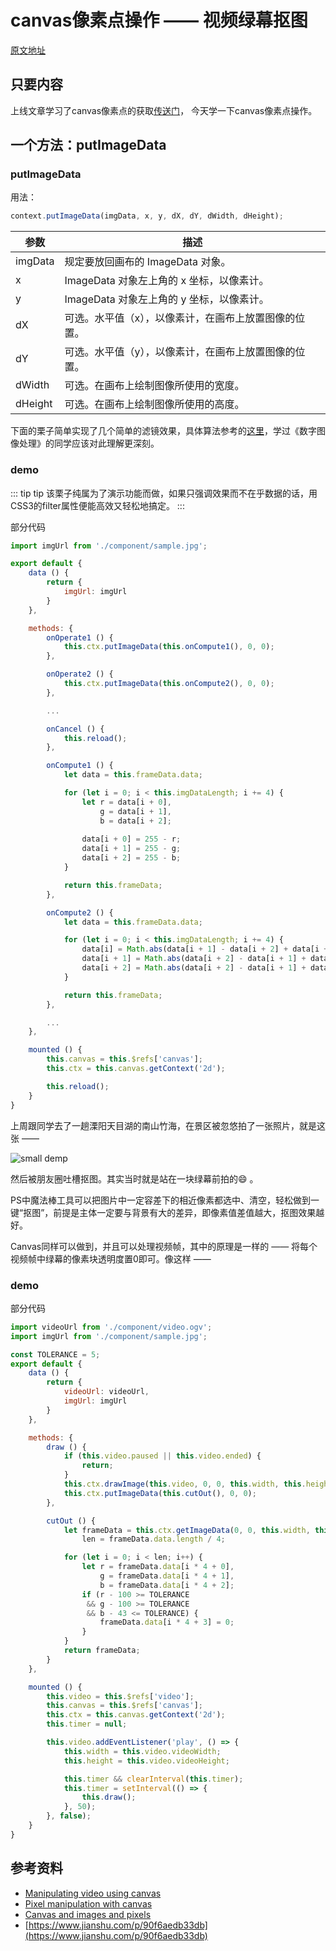 # canvas像素点操作 —— 视频绿幕抠图

[原文地址](https://denzel.netlify.com/html/canvas_video_green_screen_cutout.html)

## 只要内容
上线文章学习了canvas像素点的获取[传送门](https://denzel.netlify.com/html/canvas_pixel_pick.html)，
今天学一下canvas像素点操作。


## 一个方法：putImageData

### putImageData
用法：

```js
context.putImageData(imgData, x, y, dX, dY, dWidth, dHeight);
```
| 参数 		| 描述 |
| -			| -	   |
| imgData	| 规定要放回画布的 ImageData 对象。|
| x		 	| ImageData 对象左上角的 x 坐标，以像素计。|
| y		 	| ImageData 对象左上角的 y 坐标，以像素计。|
| dX	 	| 可选。水平值（x），以像素计，在画布上放置图像的位置。|
| dY	 	| 可选。水平值（y），以像素计，在画布上放置图像的位置。|
| dWidth    | 可选。在画布上绘制图像所使用的宽度。|
| dHeight   | 可选。在画布上绘制图像所使用的高度。|

下面的栗子简单实现了几个简单的滤镜效果，具体算法参考的[这里](https://www.jianshu.com/p/90f6aedb33db)，学过《数字图像处理》的同学应该对此理解更深刻。

### demo

<Canvas-PixelOperate/>

::: tip tip
该栗子纯属为了演示功能而做，如果只强调效果而不在乎数据的话，用CSS3的filter属性便能高效又轻松地搞定。
:::

部分代码

```js
import imgUrl from './component/sample.jpg';

export default {
	data () {
		return {
			imgUrl: imgUrl
		}
	},

	methods: {
		onOperate1 () {
			this.ctx.putImageData(this.onCompute1(), 0, 0);
		},

		onOperate2 () {
			this.ctx.putImageData(this.onCompute2(), 0, 0);
		},

		...

		onCancel () {
			this.reload();
		},

		onCompute1 () {
			let data = this.frameData.data;

	        for (let i = 0; i < this.imgDataLength; i += 4) {
	          	let r = data[i + 0],
	          		g = data[i + 1],
	          		b = data[i + 2];
	          	
          		data[i + 0] = 255 - r;
          		data[i + 1] = 255 - g;
          		data[i + 2] = 255 - b;
	        }

	        return this.frameData;
		},

		onCompute2 () {
			let data = this.frameData.data;

	        for (let i = 0; i < this.imgDataLength; i += 4) {
	          	data[i] = Math.abs(data[i + 1] - data[i + 2] + data[i + 1] + data[i]) * data[i] / 256;  
            	data[i + 1] = Math.abs(data[i + 2] - data[i + 1] + data[i + 2] + data[i]) * data[i] / 256;  
            	data[i + 2] = Math.abs(data[i + 2] - data[i + 1] + data[i + 2] + data[i]) * data[i + 1] / 256;
	        }

	        return this.frameData;
		},

		...
	},

	mounted () {
        this.canvas = this.$refs['canvas'];
        this.ctx = this.canvas.getContext('2d');

        this.reload();
	}
}
```

上周跟同学去了一趟溧阳天目湖的南山竹海，在景区被忽悠拍了一张照片，就是这张 ——

![small demp](http://p8rbt50i2.bkt.clouddn.com/WechatIMG2.jpeg)

然后被朋友圈吐槽抠图。其实当时就是站在一块绿幕前拍的:smile: 。

PS中魔法棒工具可以把图片中一定容差下的相近像素都选中、清空，轻松做到一键“抠图”，前提是主体一定要与背景有大的差异，即像素值差值越大，抠图效果越好。

Canvas同样可以做到，并且可以处理视频帧，其中的原理是一样的 —— 将每个视频帧中绿幕的像素块透明度置0即可。像这样 ——

### demo

<Canvas-VideoCutout/>

部分代码

```js
import videoUrl from './component/video.ogv';
import imgUrl from './component/sample.jpg';

const TOLERANCE = 5;
export default {
	data () {
		return {
			videoUrl: videoUrl,
			imgUrl: imgUrl
		}
	},

	methods: {
		draw () {
			if (this.video.paused || this.video.ended) {
	          	return;
	        }
			this.ctx.drawImage(this.video, 0, 0, this.width, this.height);
			this.ctx.putImageData(this.cutOut(), 0, 0);
		},

		cutOut () {
			let frameData = this.ctx.getImageData(0, 0, this.width, this.height),
				len = frameData.data.length / 4;

	        for (let i = 0; i < len; i++) {
	          	let r = frameData.data[i * 4 + 0],
	          		g = frameData.data[i * 4 + 1],
	          		b = frameData.data[i * 4 + 2];
	          	if (r - 100 >= TOLERANCE 
	          	 && g - 100 >= TOLERANCE 
	          	 && b - 43 <= TOLERANCE) {
		            frameData.data[i * 4 + 3] = 0;
	          	}
	        }
	        return frameData;
		}
	},

	mounted () {
		this.video = this.$refs['video'];
        this.canvas = this.$refs['canvas'];
        this.ctx = this.canvas.getContext('2d');
        this.timer = null;

        this.video.addEventListener('play', () => {
            this.width = this.video.videoWidth;
            this.height = this.video.videoHeight;

            this.timer && clearInterval(this.timer);
            this.timer = setInterval(() => {
            	this.draw();
            }, 50);
        }, false);
	}
}
```


## 参考资料
- [Manipulating video using canvas](https://developer.mozilla.org/en-US/docs/Web/API/Canvas_API/Manipulating_video_using_canvas)
- [Pixel manipulation with canvas](https://developer.mozilla.org/en-US/docs/Web/API/Canvas_API/Tutorial/Pixel_manipulation_with_canvas)
- [Canvas and images and pixels](https://codepo8.github.io/canvas-images-and-pixels/)
- [https://www.jianshu.com/p/90f6aedb33db](https://www.jianshu.com/p/90f6aedb33db)